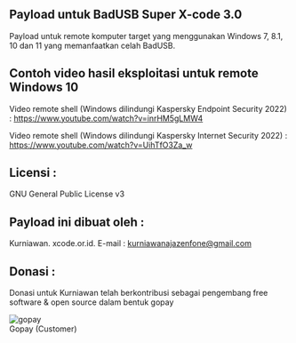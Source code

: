 Payload untuk BadUSB Super X-code 3.0
-------------------------------------
Payload untuk remote komputer target yang menggunakan Windows 7, 8.1, 10 dan 11 yang memanfaatkan celah BadUSB.


Contoh video hasil eksploitasi untuk remote Windows 10
------------------------------------------------
Video remote shell (Windows dilindungi Kaspersky Endpoint Security 2022) : https://www.youtube.com/watch?v=inrHM5gLMW4

Video remote shell (Windows dilindungi Kaspersky Internet Security 2022) : https://www.youtube.com/watch?v=UihTfO3Za_w


Licensi :
---------

GNU General Public License v3

Payload ini dibuat oleh :
------------------------- 

Kurniawan. xcode.or.id. E-mail : kurniawanajazenfone@gmail.com


Donasi :
--------
Donasi untuk Kurniawan telah berkontribusi sebagai pengembang free software & open source dalam bentuk gopay<br />

 <img src="https://xcode.co.id/qrcodex2.png" alt="gopay"> <br />
 Gopay (Customer)
